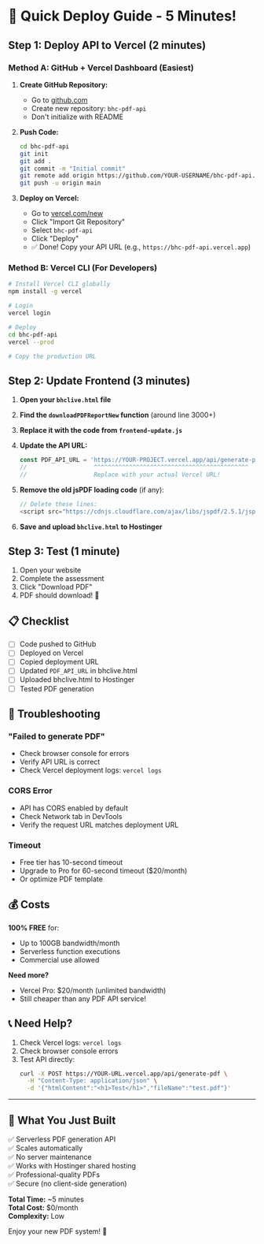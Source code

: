 # 🚀 Quick Deploy Guide - 5 Minutes!

## Step 1: Deploy API to Vercel (2 minutes)

### Method A: GitHub + Vercel Dashboard (Easiest)

1. **Create GitHub Repository:**
   - Go to [github.com](https://github.com/new)
   - Create new repository: `bhc-pdf-api`
   - Don't initialize with README

2. **Push Code:**
   ```bash
   cd bhc-pdf-api
   git init
   git add .
   git commit -m "Initial commit"
   git remote add origin https://github.com/YOUR-USERNAME/bhc-pdf-api.git
   git push -u origin main
   ```

3. **Deploy on Vercel:**
   - Go to [vercel.com/new](https://vercel.com/new)
   - Click "Import Git Repository"
   - Select `bhc-pdf-api`
   - Click "Deploy"
   - ✅ Done! Copy your API URL (e.g., `https://bhc-pdf-api.vercel.app`)

### Method B: Vercel CLI (For Developers)

```bash
# Install Vercel CLI globally
npm install -g vercel

# Login
vercel login

# Deploy
cd bhc-pdf-api
vercel --prod

# Copy the production URL
```

## Step 2: Update Frontend (3 minutes)

1. **Open your `bhclive.html` file**

2. **Find the `downloadPDFReportNew` function** (around line 3000+)

3. **Replace it with the code from `frontend-update.js`**

4. **Update the API URL:**
   ```javascript
   const PDF_API_URL = 'https://YOUR-PROJECT.vercel.app/api/generate-pdf';
   //                   ^^^^^^^^^^^^^^^^^^^^^^^^^^^^^^^^^^^^^^^^^^^^
   //                   Replace with your actual Vercel URL!
   ```

5. **Remove the old jsPDF loading code** (if any):
   ```javascript
   // Delete these lines:
   <script src="https://cdnjs.cloudflare.com/ajax/libs/jspdf/2.5.1/jspdf.umd.min.js"></script>
   ```

6. **Save and upload `bhclive.html` to Hostinger**

## Step 3: Test (1 minute)

1. Open your website
2. Complete the assessment
3. Click "Download PDF"
4. PDF should download! 🎉

## 📋 Checklist

- [ ] Code pushed to GitHub
- [ ] Deployed on Vercel
- [ ] Copied deployment URL
- [ ] Updated `PDF_API_URL` in bhclive.html
- [ ] Uploaded bhclive.html to Hostinger
- [ ] Tested PDF generation

## 🐛 Troubleshooting

### "Failed to generate PDF"
- Check browser console for errors
- Verify API URL is correct
- Check Vercel deployment logs: `vercel logs`

### CORS Error
- API has CORS enabled by default
- Check Network tab in DevTools
- Verify the request URL matches deployment URL

### Timeout
- Free tier has 10-second timeout
- Upgrade to Pro for 60-second timeout ($20/month)
- Or optimize PDF template

## 💰 Costs

**100% FREE** for:
- Up to 100GB bandwidth/month
- Serverless function executions
- Commercial use allowed

**Need more?**
- Vercel Pro: $20/month (unlimited bandwidth)
- Still cheaper than any PDF API service!

## 📞 Need Help?

1. Check Vercel logs: `vercel logs`
2. Check browser console errors
3. Test API directly: 
   ```bash
   curl -X POST https://YOUR-URL.vercel.app/api/generate-pdf \
     -H "Content-Type: application/json" \
     -d '{"htmlContent":"<h1>Test</h1>","fileName":"test.pdf"}'
   ```

---

## 🎯 What You Just Built

✅ Serverless PDF generation API  
✅ Scales automatically  
✅ No server maintenance  
✅ Works with Hostinger shared hosting  
✅ Professional-quality PDFs  
✅ Secure (no client-side generation)  

**Total Time:** ~5 minutes  
**Total Cost:** $0/month  
**Complexity:** Low  

Enjoy your new PDF system! 🚀


